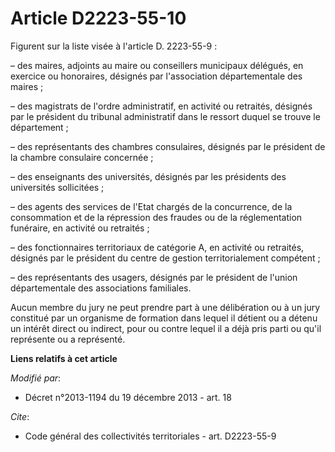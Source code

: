 # Article D2223-55-10

Figurent sur la liste visée à l'article D. 2223-55-9 :

– des maires, adjoints au maire ou conseillers municipaux délégués, en exercice ou honoraires, désignés par l'association
départementale des maires ;

– des magistrats de l'ordre administratif, en activité ou retraités, désignés par le président du tribunal administratif dans
le ressort duquel se trouve le département ;

– des représentants des chambres consulaires, désignés par le président de la chambre consulaire concernée ;

– des enseignants des universités, désignés par les présidents des universités sollicitées ;

– des agents des services de l'Etat chargés de la concurrence, de la consommation et de la répression des fraudes ou de la
réglementation funéraire, en activité ou retraités ;

– des fonctionnaires territoriaux de catégorie A, en activité ou retraités, désignés par le président du centre de gestion
territorialement compétent ;

– des représentants des usagers, désignés par le président de l'union départementale des associations familiales.

Aucun membre du jury ne peut prendre part à une délibération ou à un jury constitué par un organisme de formation dans lequel
il détient ou a détenu un intérêt direct ou indirect, pour ou contre lequel il a déjà pris parti ou qu'il représente ou a
représenté.

**Liens relatifs à cet article**

_Modifié par_:

  - Décret n°2013-1194 du 19 décembre 2013 - art. 18

_Cite_:

  - Code général des collectivités territoriales - art. D2223-55-9
